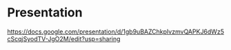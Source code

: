 # Presentation
https://docs.google.com/presentation/d/1gb9uBAZChkpIvzmvQAPKJ6dWz5cScqjSyodTV-JgO2M/edit?usp=sharing